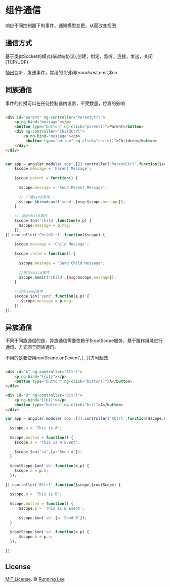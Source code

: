 # 组件通信

响应不同控制器下的事件，通知模型变更，从而改变视图

## 通信方式

基于类似Socket的模式(端对端协议),创建，绑定，监听，连接，发送，关闭(TCP/UDP)

抽出监听，发送事件，常用的关键词$broadcast,$emit,$on

## 同族通信

事件的传播可以在任何控制器内设置，不受数量，位置的影响

```html

<div id="parent" ng-controller="ParentCtrl">
    <p ng-bind="message"></p>
    <button type="button" ng-click="parent()">Parent</button>
    <div ng-controller="ChildCtrl">
        <p ng-bind="message"></p>
         <button type="button" ng-click="child()">Children</button>
    </div>
</div>

```

```js

var app = angular.module('app',[]).controller('ParentCtrl',function($scope) {
    $scope.message = 'Parent Message';
    
    $scope.parent = function() {
        
      $scope.message = 'Send Parent Message';
      
      // 广播send事件
      $scope.$broadcast('send',{msg:$scope.message});
    }
    
    // 监听child事件
    $scope.$on('child',function(e,p) {
      $scope.message = p.msg;
    });
}).controller('ChildCtrl',function($scope) {
  
    $scope.message = 'Child Message';
    
    $scope.child = function() {
        
      $scope.message = 'Send Child Message';
      
      //提交child事件
      $scope.$emit('child',{msg:$scope.message});
    }
    
    //监听send事件
    $scope.$on('send',function(e,p) {
       $scope.message = p.msg;
    });
});

```

## 异族通信

不同于同族通信的是，异族通信需要依赖于$rootScope服务，基于跟作用域进行通讯，方式同于同族通讯，

不用的是要使用$rootScope.$on('event',{...})方可起效

```html

<div id="A" ng-controller="ACtrl">
    <p ng-bind="{{a}}"></p>
    <button type="button" ng-click="button()">A</button>
</div>

<div id="B" ng-controller="BCtrl">
    <p ng-bind="{{b}}"></p>
    <button type="button" ng-click="bc()">A</button>
</div>

```

```js
var app = angular.module('app',[]).controller('ACtrl',function($scope,$rootScope) {
  
  $scope.a = 'This is A';
  
  $scope.button = function() {
    $scope.a = 'This is A Event';
    
    $scope.$on('sa',{a:'Send A'});
  }
  
  $rootScope.$on('sb',function(e,p) {
    $scope.a = p.b;
  });
   
}).controller('BCtrl',function($scope,$rootScope) {
    
  $scope.b = 'This is B';
    
  $scope.button = function() {
      $scope.b = 'This is B Event';
      
      $scope.$on('sb',{a:'Send B'});
  }
    
  $rootScope.$on('sa',function(e,p) {
      $scope.b = p.a;
  });
  
});

```

## License

[MIT License](https://opensource.org/licenses/mit-license.html). ©  [Running Lee](mailto:lihui870920@gmail.com)